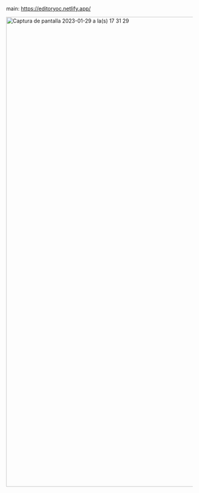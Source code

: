 main: https://editoryoc.netlify.app/

<img width="1264" alt="Captura de pantalla 2023-01-29 a la(s) 17 31 29" src="https://user-images.githubusercontent.com/64809211/215362310-aefbfe15-f129-4357-8af3-e5865edf8f15.png">
